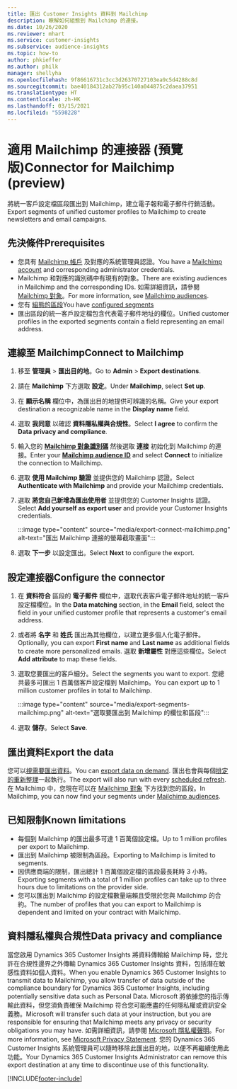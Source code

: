 ```yaml
---
title: 匯出 Customer Insights 資料到 Mailchimp
description: 瞭解如何組態到 Mailchimp 的連接。
ms.date: 10/26/2020
ms.reviewer: mhart
ms.service: customer-insights
ms.subservice: audience-insights
ms.topic: how-to
author: phkieffer
ms.author: philk
manager: shellyha
ms.openlocfilehash: 9f86616731c3cc3d26370727103ea9c5d4288c8d
ms.sourcegitcommit: bae40184312ab27b95c140a044875c2daea37951
ms.translationtype: HT
ms.contentlocale: zh-HK
ms.lasthandoff: 03/15/2021
ms.locfileid: "5598228"
---
```

# <a name="connector-for-mailchimp-preview"></a><span data-ttu-id="25089-103">適用 Mailchimp 的連接器 (預覽版)</span><span class="sxs-lookup"><span data-stu-id="25089-103">Connector for Mailchimp (preview)</span></span>

<span data-ttu-id="25089-104">將統一客戶設定檔區段匯出到 Mailchimp，建立電子報和電子郵件行銷活動。</span><span class="sxs-lookup"><span data-stu-id="25089-104">Export segments of unified customer profiles to Mailchimp to create newsletters and email campaigns.</span></span>

## <a name="prerequisites"></a><span data-ttu-id="25089-105">先決條件</span><span class="sxs-lookup"><span data-stu-id="25089-105">Prerequisites</span></span>

-   <span data-ttu-id="25089-106">您具有 [Mailchimp 帳戶](https://mailchimp.com/) 及對應的系統管理員認證。</span><span class="sxs-lookup"><span data-stu-id="25089-106">You have a [Mailchimp account](https://mailchimp.com/) and corresponding administrator credentials.</span></span>
-   <span data-ttu-id="25089-107">Mailchimp 和對應的識別碼中有現有的對象。</span><span class="sxs-lookup"><span data-stu-id="25089-107">There are existing audiences in Mailchimp and the corresponding IDs.</span></span> <span data-ttu-id="25089-108">如需詳細資訊，請參閱 [Mailchimp 對象](https://mailchimp.com/help/create-audience/)。</span><span class="sxs-lookup"><span data-stu-id="25089-108">For more information, see [Mailchimp audiences](https://mailchimp.com/help/create-audience/).</span></span>
-   <span data-ttu-id="25089-109">您有 [組態的區段](segments.md)</span><span class="sxs-lookup"><span data-stu-id="25089-109">You have [configured segments](segments.md)</span></span>
-   <span data-ttu-id="25089-110">匯出區段的統一客戶設定檔包含代表電子郵件地址的欄位。</span><span class="sxs-lookup"><span data-stu-id="25089-110">Unified customer profiles in the exported segments contain a field representing an email address.</span></span>

## <a name="connect-to-mailchimp"></a><span data-ttu-id="25089-111">連線至 Mailchimp</span><span class="sxs-lookup"><span data-stu-id="25089-111">Connect to Mailchimp</span></span>

1. <span data-ttu-id="25089-112">移至 **管理員** > **匯出目的地**。</span><span class="sxs-lookup"><span data-stu-id="25089-112">Go to **Admin** > **Export destinations**.</span></span>

1. <span data-ttu-id="25089-113">請在 **Mailchimp** 下方選取 **設定**。</span><span class="sxs-lookup"><span data-stu-id="25089-113">Under **Mailchimp**, select **Set up**.</span></span>

1. <span data-ttu-id="25089-114">在 **顯示名稱** 欄位中，為匯出目的地提供可辨識的名稱。</span><span class="sxs-lookup"><span data-stu-id="25089-114">Give your export destination a recognizable name in the **Display name** field.</span></span>

1. <span data-ttu-id="25089-115">選取 **我同意** 以確認 **資料隱私權與合規性**。</span><span class="sxs-lookup"><span data-stu-id="25089-115">Select **I agree** to confirm the **Data privacy and compliance**.</span></span>

1. <span data-ttu-id="25089-116">輸入您的 **[Mailchimp 對象識別碼](https://mailchimp.com/help/find-audience-id/)** 然後選取 **連接** 初始化到 Mailchimp 的連接。</span><span class="sxs-lookup"><span data-stu-id="25089-116">Enter your **[Mailchimp audience ID](https://mailchimp.com/help/find-audience-id/)** and select **Connect** to initialize the connection to Mailchimp.</span></span>

1. <span data-ttu-id="25089-117">選取 **使用 Mailchimp 驗證** 並提供您的 Mailchimp 認證。</span><span class="sxs-lookup"><span data-stu-id="25089-117">Select **Authenticate with Mailchimp** and provide your Mailchimp credentials.</span></span>

1. <span data-ttu-id="25089-118">選取 **將您自己新增為匯出使用者** 並提供您的 Customer Insights 認證。</span><span class="sxs-lookup"><span data-stu-id="25089-118">Select **Add yourself as export user** and provide your Customer Insights credentials.</span></span>

   :::image type="content" source="media/export-connect-mailchimp.png" alt-text="匯出 Mailchimp 連接的螢幕截取畫面":::

1. <span data-ttu-id="25089-120">選取 **下一步** 以設定匯出。</span><span class="sxs-lookup"><span data-stu-id="25089-120">Select **Next** to configure the export.</span></span>

## <a name="configure-the-connector"></a><span data-ttu-id="25089-121">設定連接器</span><span class="sxs-lookup"><span data-stu-id="25089-121">Configure the connector</span></span>

1. <span data-ttu-id="25089-122">在 **資料符合** 區段的 **電子郵件** 欄位中，選取代表客戶電子郵件地址的統一客戶設定檔欄位。</span><span class="sxs-lookup"><span data-stu-id="25089-122">In the **Data matching** section, in the **Email** field, select the field in your unified customer profile that represents a customer's email address.</span></span> 

1. <span data-ttu-id="25089-123">或者將 **名字** 和 **姓氏** 匯出為其他欄位，以建立更多個人化電子郵件。</span><span class="sxs-lookup"><span data-stu-id="25089-123">Optionally, you can export **First name** and **Last name** as additional fields to create more personalized emails.</span></span> <span data-ttu-id="25089-124">選取 **新增屬性** 對應這些欄位。</span><span class="sxs-lookup"><span data-stu-id="25089-124">Select **Add attribute** to map these fields.</span></span>

1. <span data-ttu-id="25089-125">選取您要匯出的客戶細分。</span><span class="sxs-lookup"><span data-stu-id="25089-125">Select the segments you want to export.</span></span> <span data-ttu-id="25089-126">您總共最多可匯出 1 百萬個客戶設定檔到 Mailchimp。</span><span class="sxs-lookup"><span data-stu-id="25089-126">You can export up to 1 million customer profiles in total to Mailchimp.</span></span>

   :::image type="content" source="media/export-segments-mailchimp.png" alt-text="選取要匯出到 Mailchimp 的欄位和區段":::

1. <span data-ttu-id="25089-128">選取 **儲存**。</span><span class="sxs-lookup"><span data-stu-id="25089-128">Select **Save**.</span></span>

## <a name="export-the-data"></a><span data-ttu-id="25089-129">匯出資料</span><span class="sxs-lookup"><span data-stu-id="25089-129">Export the data</span></span>

<span data-ttu-id="25089-130">您可以[視需要匯出資料](export-destinations.md)。</span><span class="sxs-lookup"><span data-stu-id="25089-130">You can [export data on demand](export-destinations.md).</span></span> <span data-ttu-id="25089-131">匯出也會與每個[排定的重新整理](system.md#schedule-tab)一起執行。</span><span class="sxs-lookup"><span data-stu-id="25089-131">The export will also run with every [scheduled refresh](system.md#schedule-tab).</span></span> <span data-ttu-id="25089-132">在 Mailchimp 中，您現在可以在 [Mailchimp 對象](https://mailchimp.com/help/create-audience/) 下方找到您的區段。</span><span class="sxs-lookup"><span data-stu-id="25089-132">In Mailchimp, you can now find your segments under [Mailchimp audiences](https://mailchimp.com/help/create-audience/).</span></span>

## <a name="known-limitations"></a><span data-ttu-id="25089-133">已知限制</span><span class="sxs-lookup"><span data-stu-id="25089-133">Known limitations</span></span>

- <span data-ttu-id="25089-134">每個到 Mailchimp 的匯出最多可達 1 百萬個設定檔。</span><span class="sxs-lookup"><span data-stu-id="25089-134">Up to 1 million profiles per export to Mailchimp.</span></span>
- <span data-ttu-id="25089-135">匯出到 Mailchimp 被限制為區段。</span><span class="sxs-lookup"><span data-stu-id="25089-135">Exporting to Mailchimp is limited to segments.</span></span>
- <span data-ttu-id="25089-136">因供應商端的限制，匯出總計 1 百萬個設定檔的區段最長耗時 3 小時。</span><span class="sxs-lookup"><span data-stu-id="25089-136">Exporting segments with a total of 1 million profiles can take up to three hours due to limitations on the provider side.</span></span> 
- <span data-ttu-id="25089-137">您可以匯出到 Mailchimp 的設定檔數量端賴且受限於您與 Mailchimp 的合約。</span><span class="sxs-lookup"><span data-stu-id="25089-137">The number of profiles that you can export to Mailchimp is dependent and limited on your contract with Mailchimp.</span></span>

## <a name="data-privacy-and-compliance"></a><span data-ttu-id="25089-138">資料隱私權與合規性</span><span class="sxs-lookup"><span data-stu-id="25089-138">Data privacy and compliance</span></span>

<span data-ttu-id="25089-139">當您啟用 Dynamics 365 Customer Insights 將資料傳輸給 Mailchimp 時，您允許在合規性邊界之外傳輸 Dynamics 365 Customer Insights 資料，包括潛在敏感性資料如個人資料。</span><span class="sxs-lookup"><span data-stu-id="25089-139">When you enable Dynamics 365 Customer Insights to transmit data to Mailchimp, you allow transfer of data outside of the compliance boundary for Dynamics 365 Customer Insights, including potentially sensitive data such as Personal Data.</span></span> <span data-ttu-id="25089-140">Microsoft 將依據您的指示傳輸此資料，但您須負責確保 Mailchimp 符合您可能應盡的任何隱私權或資訊安全義務。</span><span class="sxs-lookup"><span data-stu-id="25089-140">Microsoft will transfer such data at your instruction, but you are responsible for ensuring that Mailchimp meets any privacy or security obligations you may have.</span></span> <span data-ttu-id="25089-141">如需詳細資訊，請參閱 [Microsoft 隱私權聲明](https://go.microsoft.com/fwlink/?linkid=396732)。</span><span class="sxs-lookup"><span data-stu-id="25089-141">For more information, see [Microsoft Privacy Statement](https://go.microsoft.com/fwlink/?linkid=396732).</span></span>
<span data-ttu-id="25089-142">您的 Dynamics 365 Customer Insights 系統管理員可以隨時移除此匯出目的地，以便不再繼續使用此功能。</span><span class="sxs-lookup"><span data-stu-id="25089-142">Your Dynamics 365 Customer Insights Administrator can remove this export destination at any time to discontinue use of this functionality.</span></span>


[!INCLUDE[footer-include](../includes/footer-banner.md)]